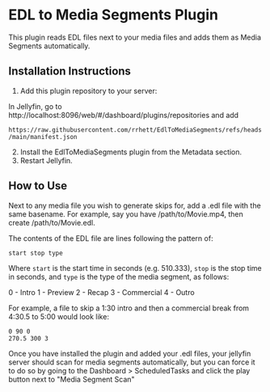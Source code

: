 # EDL to Media Segments Plugin

This plugin reads EDL files next to your media files and adds them as Media
Segments automatically.

## Installation Instructions

1. Add this plugin repository to your server:

In Jellyfin, go to http://localhost:8096/web/#/dashboard/plugins/repositories and add

`https://raw.githubusercontent.com/rrhett/EdlToMediaSegments/refs/heads/main/manifest.json`

2. Install the EdlToMediaSegments plugin from the Metadata section.
3. Restart Jellyfin.

## How to Use

Next to any media file you wish to generate skips for, add a .edl file with the same
basename. For example, say you have /path/to/Movie.mp4, then create /path/to/Movie.edl.

The contents of the EDL file are lines following the pattern of:

```
start stop type
```

Where `start` is the start time in seconds (e.g. 510.333), `stop` is the stop time in
seconds, and `type` is the type of the media segment, as follows:

0 - Intro
1 - Preview
2 - Recap
3 - Commercial
4 - Outro

For example, a file to skip a 1:30 intro and then a commercial break from 4:30.5 to 5:00 would
look like:

```
0 90 0
270.5 300 3
```

Once you have installed the plugin and added your .edl files, your jellyfin server should
scan for media segments automatically, but you can force it to do so by going to the
Dashboard > ScheduledTasks and click the play button next to "Media Segment Scan"